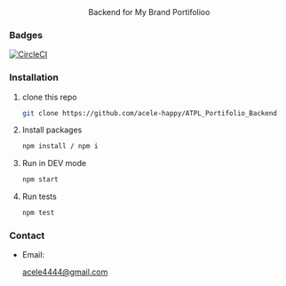 
<div align="center">
    Backend for My Brand Portifolioo 
</div>

### Badges
[![CircleCI](https://circleci.com/gh/acele-happy/ATPL_Portifolio_Backend/tree/main.svg?style=shield)](https://circleci.com/gh/acele-happy/ATPL_Portifolio_Backend/tree/main)
<!-- [![codecov.io](https://codecov.io/github/acele-happy/ATPL_Portifolio_Backend/coverage.svg?branch=main)](https://codecov.io/github/acele-happy/ATPL_Portifolio_Backend) -->

### Installation

1. clone this repo
   ```sh
   git clone https://github.com/acele-happy/ATPL_Portifolio_Backend
   ```
2. Install packages
   ```sh
   npm install / npm i
   ```
3. Run in DEV mode
   ```sh
   npm start
   ```

4. Run tests
    ```sh
    npm test
    ```

### Contact
- Email:<p>acele4444@gmail.com</p>
